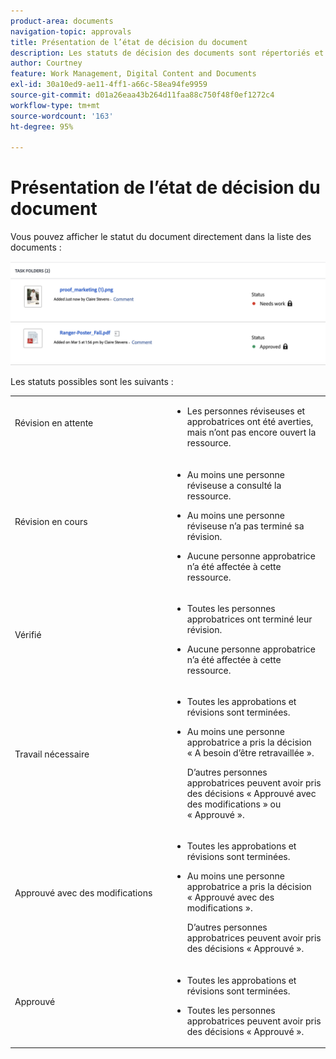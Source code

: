 ```yaml
---
product-area: documents
navigation-topic: approvals
title: Présentation de l’état de décision du document
description: Les statuts de décision des documents sont répertoriés et expliqués.
author: Courtney
feature: Work Management, Digital Content and Documents
exl-id: 30a10ed9-ae11-4ff1-a66c-58ea94fe9959
source-git-commit: d01a26eaa43b264d11faa88c750f48f0ef1272c4
workflow-type: tm+mt
source-wordcount: '163'
ht-degree: 95%

---
```


# Présentation de l’état de décision du document

Vous pouvez afficher le statut du document directement dans la liste des documents :

![](assets/status-in-doc-list.png)

Les statuts possibles sont les suivants :

<table>
            <col style="width: 50%;" />
            <col style="width: 50%;" />
            <tbody>
                 <tr>
                    <td>
                        Révision en attente</p>
                    </td>
                    <td>
                        <ul>
                            <li>
                                Les personnes réviseuses et approbatrices ont été averties, mais n’ont pas encore ouvert la ressource.
                            </li>
                        </ul>
                    </td>
                </tr>
                 <tr>
                    <td>
                        Révision en cours</p>
                    </td>
                    <td>
                        <ul>
                            <li>
                                <p>Au moins une personne réviseuse a consulté la ressource.</p>
                            </li>
                            <li>
                                <p>Au moins une personne réviseuse n’a pas terminé sa révision.</p>
                            </li>
                            <li>
                                <p>Aucune personne approbatrice n’a été affectée à cette ressource.</p>
                            </li>
                        </ul>
                    </td>
                </tr>
                 <tr>
                    <td>
                        Vérifié</p>
                    </td>
                    <td>
                        <ul>
                            <li>
                                <p>Toutes les personnes approbatrices ont terminé leur révision.</p>
                            </li>
                            <li>
                                <p>Aucune personne approbatrice n’a été affectée à cette ressource.</p>
                            </li>
                        </ul>
                    </td>
                </tr>
                 <tr>
                    <td>Travail nécessaire</p>
                    </td>
                    <td>
                        <ul>
                            <li>
                                <p>Toutes les approbations et révisions sont terminées.</p>
                            </li>
                            <li>
                                <p>Au moins une personne approbatrice a pris la décision « A besoin d’être retravaillée ».</p>
                                <p>D’autres personnes approbatrices peuvent avoir pris des décisions « Approuvé avec des modifications » ou « Approuvé ».
                            </li>
                        </ul>
                    </td>
                </tr>
                  <tr>
                    <td>Approuvé avec des modifications</p>
                    </td>
                    <td>
                        <ul>
                            <li>
                                <p>Toutes les approbations et révisions sont terminées.</p>
                            </li>
                            <li>
                                <p>Au moins une personne approbatrice a pris la décision « Approuvé avec des modifications ».</p>
                                <p>D’autres personnes approbatrices peuvent avoir pris des décisions « Approuvé ».
                            </li>
                        </ul>
                    </td>
                </tr>
                 <tr>
                    <td>Approuvé</p>
                    </td>
                    <td>
                        <ul>
                            <li>
                                <p>Toutes les approbations et révisions sont terminées.</p>
                            </li>
                            <li>
                                <p>Toutes les personnes approbatrices peuvent avoir pris des décisions « Approuvé ».
                            </li>
                        </ul>
                    </td>
                </tr>
           </tbody>
        </table>



<!--



<table>
            <col style="width: 50%;" />
            <col style="width: 50%;" />
            <tbody>
                 <tr>
                    <td>
                        Pending review</p>
                    </td>
                    <td>
                        <ul>
                            <li>
                                Reviewers and approvers have been notified, but have not yet opened the asset.
                            </li>
                        </ul>
                    </td>
                </tr>
                 <tr>
                    <td>
                        In review</p>
                    </td>
                    <td>
                        <ul>
                            <li>
                                <p>At least one reviewer or approver has viewed the asset</p>
                            </li>
                            <li>
                                <p>At least one reviewer has not completed their review</p><p>Or</p>
                                <p>At least one approver has not made an approval decision</p>
                            </li>
                        </ul>
                    </td>
                </tr>
                 <tr>
                    <td>
                        Reviewed</p>
                    </td>
                    <td>
                        <ul>
                            <li>
                                All reviews are complete
                            </li>
                            <li>
                                There are no approvers
                            </li>
                        </ul>
                    </td>
                </tr>
                 <tr>
                    <td>Needs work</p>
                    </td>
                    <td>
                        <ul>
                            <li>
                                <p>All approvals and reviews are complete</p>
                            </li>
                            <li>
                                <p>At least one approver has made a decision of "Needs work"</p>
                                <p>Other approvers may have given decisions of "Approved with changes" or "Approved"
                            </li>
                        </ul>
                    </td>
                </tr>
                  <tr>
                    <td>Approved with changes</p>
                    </td>
                    <td>
                        <ul>
                            <li>
                                <p>All approvals and reviews are complete</p>
                            </li>
                            <li>
                                <p>At least one approver has made a decision of "Approved with changes"</p>
                                <p>Other approvers may have given decisions of "Approved"
                            </li>
                        </ul>
                    </td>
                </tr>
                 <tr>
                    <td>Approved</p>
                    </td>
                    <td>
                        <ul>
                            <li>
                                <p>All approvals and reviews are complete</p>
                            </li>
                            <li>
                                <p>All approvers may have given decisions of "Approved"
                            </li>
                        </ul>
                    </td>
                </tr>
           </tbody>
        </table>


-->